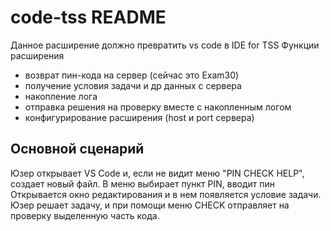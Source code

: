 # code-tss README

Данное расширение должно превратить vs code в IDE for TSS
Функции расширения
- возврат пин-кода на сервер (сейчас это Exam30)
- получение условия задачи и др данных с сервера
- накопление лога
- отправка решения на проверку вместе с накопленным логом
- конфигурирование расширения (host и port сервера)
## Основной сценарий
Юзер открывает VS Code и, если не видит меню "PIN  CHECK  HELP", создает новый файл.
В меню выбирает пункт PIN, вводит пин
Открывается окно редактирования и в нем появляется условие задачи.
Юзер решает задачу, и при помощи меню CHECK отправляет на проверку выделенную часть кода.


